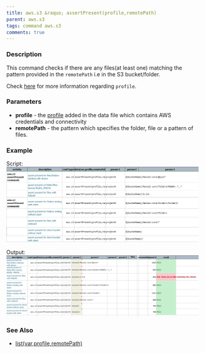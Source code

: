```yaml
---
title: aws.s3 &raquo; assertPresent(profile,remotePath)
parent: aws.s3
tags: command aws.s3
comments: true
---
```


### Description
This command checks if there are any files(at least one) matching the pattern provided in the `remotePath` i.e in the 
S3 bucket/folder.

Check [here](index#s3profile) for more information regarding `profile`.


### Parameters
- **profile** \- the [profile](index#s3profile) added in the data file which contains AWS credentials and connectivity
- **remotePath** \- the pattern which specifies the folder, file or a pattern of files.


### Example
Script:<br/>
![](image/assertPresent_01.png)

Output:<br/>
![](image/assertPresent_02.png)

### See Also
- [list(var,profile,remotePath)](list(var,profile,remotePath))
